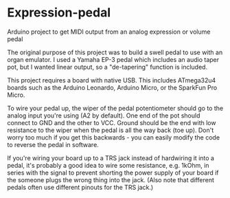 # Expression-pedal
Arduino project to get MIDI output from an analog expression or volume pedal

The original purpose of this project was to build a swell pedal to use with an organ emulator.  I used a Yamaha EP-3 pedal which includes an audio taper pot, but I wanted linear output, so a "de-tapering" function is included.

This project requires a board with native USB.  This includes ATmega32u4 boards such as the Arduino Leonardo, Arduino Micro, or the SparkFun Pro Micro.

To wire your pedal up, the wiper of the pedal potentiometer should go to the analog input you're using (A2 by default).  One end of the pot should connect to GND and the other to VCC.  Ground should be the end with low resistance to the wiper when the pedal is all the way back (toe up).  Don't worry too much if you get this backwards - you can easily modify the code to reverse the pedal in software.

If you're wiring your board up to a TRS jack instead of hardwiring it into a pedal, it's probably a good idea to wire some resistance, e.g. 1kOhm, in series with the signal to prevent shorting the power supply of your board if the someone plugs the wrong thing into the jack.  (Also note that different pedals often use different pinouts for the TRS jack.)
